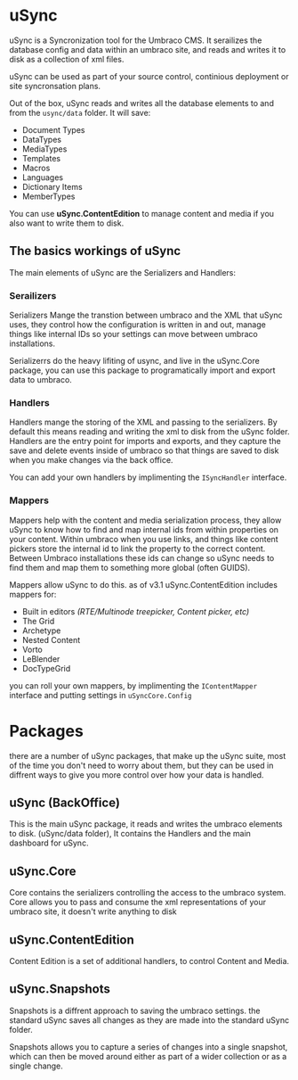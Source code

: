 uSync 
=

uSync is a Syncronization tool for the Umbraco CMS. It serailizes the database config and data
within an umbraco site, and reads and writes it to disk as a collection of xml files. 

uSync can be used as part of your source control, continious deployment or site syncronsation plans. 

Out of the box, uSync reads and writes all the database elements to and from the `usync/data` folder.
It will save:

* Document Types
* DataTypes
* MediaTypes
* Templates
* Macros
* Languages
* Dictionary Items
* MemberTypes

You can use **uSync.ContentEdition** to manage content and media if you also want to write them to disk.

The basics workings of uSync
-
The main elements of uSync are the Serializers and Handlers:

### Serailizers
Serializers Mange the transtion between umbraco and the XML that uSync uses,
they control how the configuration is written in and out, manage things like 
internal IDs so your settings can move between umbraco installations. 

Serializerrs do the heavy lifiting of usync, and live in the uSync.Core package, 
you can use this package to programatically import and export data to umbraco. 

### Handlers
Handlers mange the storing of the XML and passing to the serializers. By default
this means reading and writing the xml to disk from the uSync folder. Handlers 
are the entry point for imports and exports, and they capture the save and delete
events inside of umbraco so that things are saved to disk when you make changes via
the back office. 

You can add your own handlers by implimenting the `ISyncHandler` interface.

### Mappers 
Mappers help with the content and media serialization process, they 
allow uSync to know how to find and map internal ids from within properties on your 
content. 
Within umbraco when you use links, and things like content pickers store the internal
id to link the property to the correct content. Between Umbraco installations these
ids can change so uSync needs to find them and map them to something more global (often GUIDS).

Mappers allow uSync to do this. as of v3.1 uSync.ContentEdition includes mappers for: 
* Built in editors *(RTE/Multinode treepicker, Content picker, etc)*
* The Grid
* Archetype
* Nested Content
* Vorto
* LeBlender
* DocTypeGrid

you can roll your own mappers, by implimenting the `IContentMapper` interface and putting 
settings in `uSyncCore.Config`

Packages
=
there are a number of uSync packages, that make up the uSync suite, most of the time
you don't need to worry about them, but they can be used in diffrent ways to give you
more control over how your data is handled.

uSync (BackOffice)
-
This is the main uSync package, it reads and writes the umbraco elements to disk. (uSync/data folder), 
It contains the Handlers and the main dashboard for uSync. 

uSync.Core
-
Core contains the serializers controlling the access to the umbraco system. Core allows you 
to pass and consume the xml representations of your umbraco site, it doesn't write anything to disk

uSync.ContentEdition
-
Content Edition is a set of additional handlers, to control Content and Media. 

uSync.Snapshots
-
Snapshots is a diffrent approach to saving the umbraco settings. the standard uSync saves all changes
as they are made into the standard uSync folder. 

Snapshots allows you to capture a series of changes into a single snapshot, which can then be moved around
either as part of a wider collection or as a single change. 



